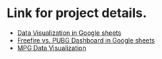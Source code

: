 # Link for project details.

- [Data Visualization in Google sheets](https://docs.google.com/spreadsheets/d/1FEi_6unQBKYcj50SNSoTjY57oYQSzoAvrZ9bHFqncuI/edit?usp=drive_link)
- [Freefire vs. PUBG Dashboard in Google sheets](https://docs.google.com/spreadsheets/d/1yTyAqfKaOVxCHUnyPE_r8DX5iGM1DkXpaVjRzFNixjE/edit?usp=sharing)
- [MPG Data Visualization](https://drive.google.com/file/d/1IjoAA5xkf0hVDDWagZ_QfZopcRDZalBb/view?usp=sharing)
